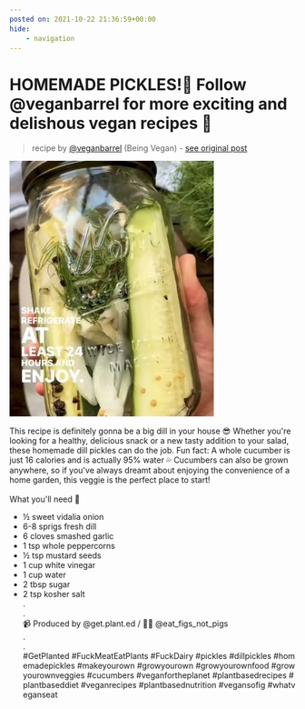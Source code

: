 ```yaml
---
posted on: 2021-10-22 21:36:59+00:00
hide:
    - navigation
---
```


# HOMEMADE PICKLES!🥒 Follow @veganbarrel for more exciting and delishous vegan recipes 🤤 

> recipe by [@veganbarrel](https://www.instagram.com/veganbarrel/) 
(Being Vegan) - [see original post](https://instagram.com/p/CVWKJbwq6nE)

![](../img/veganbarrel_22-10-2021_2110.png)

  
This recipe is definitely gonna be a big dill in your house 😎 Whether you're looking for a healthy, delicious snack or a new tasty addition to your salad, these homemade dill pickles can do the job. Fun fact: A whole cucumber is just 16 calories and is actually 95% water 💦 Cucumbers can also be grown anywhere, so if you've always dreamt about enjoying the convenience of a home garden, this veggie is the perfect place to start! ⁠  
⁠  
What you'll need 🥒⁠  
- ½ sweet vidalia onion⁠  
- 6-8 sprigs fresh dill⁠  
- 6 cloves smashed garlic⁠  
- 1 tsp whole peppercorns⁠  
- ½ tsp mustard seeds⁠  
- 1 cup white vinegar⁠  
- 1 cup water⁠  
- 2 tbsp sugar⁠  
- 2 tsp kosher salt⁠  
.  
.⁠  
📹 Produced by @get.plant.ed / 🧑‍🍳 @eat_figs_not_pigs⁠  
.⁠  
.⁠  
\#GetPlanted \#FuckMeatEatPlants \#FuckDairy \#pickles \#dillpickles \#homemadepickles \#makeyourown \#growyourown \#growyourownfood \#growyourownveggies \#cucumbers \#veganfortheplanet \#plantbasedrecipes \#plantbaseddiet \#veganrecipes \#plantbasednutrition \#vegansofig \#whatveganseat   